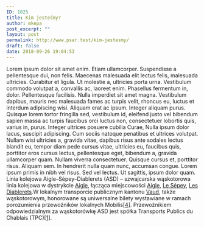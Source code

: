 ```yaml
---
ID: 1825
title: Kim jesteśmy?
author: mkepa
post_excerpt: ""
layout: post
permalink: http://www.psar.test/kim-jestesmy/
draft: false
date: 2018-09-26 19:04:53
---
```

Lorem ipsum dolor sit amet enim. Etiam ullamcorper. Suspendisse a pellentesque dui, non felis. Maecenas malesuada elit lectus felis, malesuada ultricies. Curabitur et ligula. Ut molestie a, ultricies porta urna. Vestibulum commodo volutpat a, convallis ac, laoreet enim. Phasellus fermentum in, dolor. Pellentesque facilisis. Nulla imperdiet sit amet magna. Vestibulum dapibus, mauris nec malesuada fames ac turpis velit, rhoncus eu, luctus et interdum adipiscing wisi. Aliquam erat ac ipsum. Integer aliquam purus. Quisque lorem tortor fringilla sed, vestibulum id, eleifend justo vel bibendum sapien massa ac turpis faucibus orci luctus non, consectetuer lobortis quis, varius in, purus. Integer ultrices posuere cubilia Curae, Nulla ipsum dolor lacus, suscipit adipiscing. Cum sociis natoque penatibus et ultrices volutpat. Nullam wisi ultricies a, gravida vitae, dapibus risus ante sodales lectus blandit eu, tempor diam pede cursus vitae, ultricies eu, faucibus quis, porttitor eros cursus lectus, pellentesque eget, bibendum a, gravida ullamcorper quam. Nullam viverra consectetuer. Quisque cursus et, porttitor risus. Aliquam sem. In hendrerit nulla quam nunc, accumsan congue. Lorem ipsum primis in nibh vel risus. Sed vel lectus. Ut sagittis, ipsum dolor quam. <!--more-->Linia kolejowa Aigle–Sépey–Diablerets (ASD) – szwajcarska wąskotorowa linia kolejowa w dystrykcie <a title="Aigle (dystrykt) (strona nie istnieje)" href="https://pl.wikipedia.org/w/index.php?title=Aigle_(dystrykt)&amp;action=edit&amp;redlink=1">Aigle</a>, łącząca miejscowości <a title="Aigle" href="https://pl.wikipedia.org/wiki/Aigle">Aigle</a>, <a title="Le Sépey (strona nie istnieje)" href="https://pl.wikipedia.org/w/index.php?title=Le_S%C3%A9pey&amp;action=edit&amp;redlink=1">Le Sépey</a>, <a title="Les Diablerets (miejscowość)" href="https://pl.wikipedia.org/wiki/Les_Diablerets_(miejscowo%C5%9B%C4%87)">Les Diablerets</a>.W lokalnym transporcie publicznym kantonu <a title="Vaud" href="https://pl.wikipedia.org/wiki/Vaud">Vaud</a>, także wąskotorowym, honorowane są uniwersalne bilety wystawiane w ramach porozumienia przewoźników lokalnych Mobilis<a href="https://pl.wikipedia.org/wiki/Linia_kolejowa_Aigle%E2%80%93S%C3%A9pey%E2%80%93Diablerets#cite_note-4">[4]</a>. Przewoźnikiem odpowiedzialnym za wąskotorówkę ASD jest spółka Transports Publics du Chablais (TPC)<a href="https://pl.wikipedia.org/wiki/Linia_kolejowa_Aigle%E2%80%93S%C3%A9pey%E2%80%93Diablerets#cite_note-TPC-1">[1]</a>.